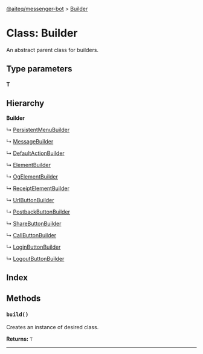[@aiteq/messenger-bot](../README.md) > [Builder](../classes/builder.md)

# Class: Builder

An abstract parent class for builders.

## Type parameters

#### T

## Hierarchy

**Builder**

↳  [PersistentMenuBuilder](persistentmenubuilder.md)

↳  [MessageBuilder](messagebuilder.md)

↳  [DefaultActionBuilder](defaultactionbuilder.md)

↳  [ElementBuilder](elementbuilder.md)

↳  [OgElementBuilder](ogelementbuilder.md)

↳  [ReceiptElementBuilder](receiptelementbuilder.md)

↳  [UrlButtonBuilder](urlbuttonbuilder.md)

↳  [PostbackButtonBuilder](postbackbuttonbuilder.md)

↳  [ShareButtonBuilder](sharebuttonbuilder.md)

↳  [CallButtonBuilder](callbuttonbuilder.md)

↳  [LoginButtonBuilder](loginbuttonbuilder.md)

↳  [LogoutButtonBuilder](logoutbuttonbuilder.md)

## Index


## Methods
<a id="build"></a>

###  `build()`

Creates an instance of desired class.

**Returns:** `T`
___
